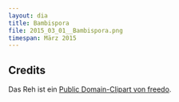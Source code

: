 ```yaml
---
layout: dia
title: Bambispora
file: 2015_03_01__Bambispora.png
timespan: März 2015
---
```


## Credits

Das Reh ist ein [Public Domain-Clipart von freedo](https://web.archive.org/web/20140817225247/http://openclipart.org/detail/3412/fawn-by-freedo).

